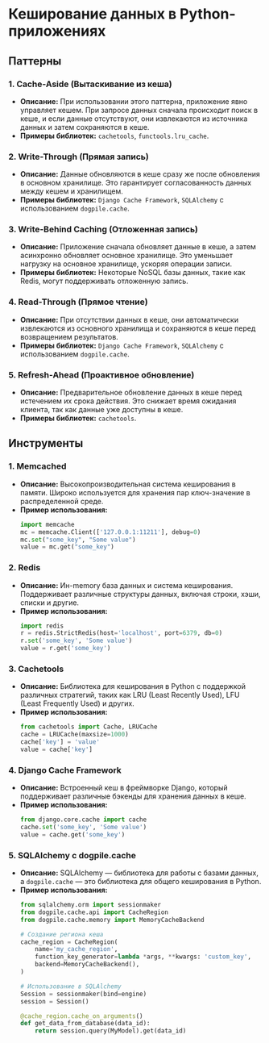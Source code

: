 # Кеширование данных в Python-приложениях

## Паттерны

### 1. **Cache-Aside (Вытаскивание из кеша)**
   - **Описание:** При использовании этого паттерна, приложение явно управляет кешем. При запросе данных сначала происходит поиск в кеше, и если данные отсутствуют, они извлекаются из источника данных и затем сохраняются в кеше.
   - **Примеры библиотек:** `cachetools`, `functools.lru_cache`.

### 2. **Write-Through (Прямая запись)**
   - **Описание:** Данные обновляются в кеше сразу же после обновления в основном хранилище. Это гарантирует согласованность данных между кешем и хранилищем.
   - **Примеры библиотек:** `Django Cache Framework`, `SQLAlchemy` с использованием `dogpile.cache`.

### 3. **Write-Behind Caching (Отложенная запись)**
   - **Описание:** Приложение сначала обновляет данные в кеше, а затем асинхронно обновляет основное хранилище. Это уменьшает нагрузку на основное хранилище, ускоряя операции записи.
   - **Примеры библиотек:** Некоторые NoSQL базы данных, такие как Redis, могут поддерживать отложенную запись.

### 4. **Read-Through (Прямое чтение)**
   - **Описание:** При отсутствии данных в кеше, они автоматически извлекаются из основного хранилища и сохраняются в кеше перед возвращением результатов.
   - **Примеры библиотек:** `Django Cache Framework`, `SQLAlchemy` с использованием `dogpile.cache`.

### 5. **Refresh-Ahead (Проактивное обновление)**
   - **Описание:** Предварительное обновление данных в кеше перед истечением их срока действия. Это снижает время ожидания клиента, так как данные уже доступны в кеше.
   - **Примеры библиотек:** `cachetools`.

## Инструменты

### 1. **Memcached**
   - **Описание:** Высокопроизводительная система кеширования в памяти. Широко используется для хранения пар ключ-значение в распределенной среде.
   - **Пример использования:**
     ```python
     import memcache
     mc = memcache.Client(['127.0.0.1:11211'], debug=0)
     mc.set("some_key", "Some value")
     value = mc.get("some_key")
     ```

### 2. **Redis**
   - **Описание:** Ин-memory база данных и система кеширования. Поддерживает различные структуры данных, включая строки, хэши, списки и другие.
   - **Пример использования:**
     ```python
     import redis
     r = redis.StrictRedis(host='localhost', port=6379, db=0)
     r.set('some_key', 'Some value')
     value = r.get('some_key')
     ```

### 3. **Cachetools**
   - **Описание:** Библиотека для кеширования в Python с поддержкой различных стратегий, таких как LRU (Least Recently Used), LFU (Least Frequently Used) и других.
   - **Пример использования:**
     ```python
     from cachetools import Cache, LRUCache
     cache = LRUCache(maxsize=1000)
     cache['key'] = 'value'
     value = cache['key']
     ```

### 4. **Django Cache Framework**
   - **Описание:** Встроенный кеш в фреймворке Django, который поддерживает различные бэкенды для хранения данных в кеше.
   - **Пример использования:**
     ```python
     from django.core.cache import cache
     cache.set('some_key', 'Some value')
     value = cache.get('some_key')
     ```

### 5. **SQLAlchemy с dogpile.cache**
   - **Описание:** SQLAlchemy — библиотека для работы с базами данных, а `dogpile.cache` — это библиотека для общего кеширования в Python.
   - **Пример использования:**
     ```python
     from sqlalchemy.orm import sessionmaker
     from dogpile.cache.api import CacheRegion
     from dogpile.cache.memory import MemoryCacheBackend

     # Создание региона кеша
     cache_region = CacheRegion(
         name='my_cache_region',
         function_key_generator=lambda *args, **kwargs: 'custom_key',
         backend=MemoryCacheBackend(),
     )

     # Использование в SQLAlchemy
     Session = sessionmaker(bind=engine)
     session = Session()

     @cache_region.cache_on_arguments()
     def get_data_from_database(data_id):
         return session.query(MyModel).get(data_id)
     ```

